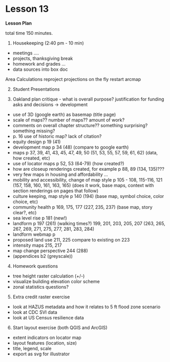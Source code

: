 Lesson 13
========

**Lesson Plan**  

total time 150 minutes. 

1.   Housekeeping (2:40 pm - 10 min)  
   -   meetings ....
   -   projects, thanksgiving break
   -   homework and grades ...
   -   data sources into box doc

   Area Calculations
   reproject
   projections on the fly
   restart arcmap

2.   Student Presentations

3.   Oakland plan critique - what is overall purpose? justification for funding asks and decisions -> development
   -   use of 3D (google earth) as basemap (title page)
   -   scale of maps?? number of maps?? amount of work?
   -   comments on overall chapter structure?? something surprising? something missing?
   -   p. 16 use of historic map? lack of citation?
   -   equity design p 19 (41)
   -   development map p 34 (48) (compare to google earth)
   -   maps p 37, 39, 41, 43, 45, 47, 49, 50 (51, 53, 55, 57, 59, 61, 62) (data, how created, etc)
   -   use of locator maps p 52, 53 (64-79) (how created?)
   -   how are closeup renderings created, for example p 88, 89 (134, 135)???
   -   very few maps in housing and affordability ...
   -   mobility and accessibility, change of map style p 105 - 108, 115-116, 121 (157, 158, 160, 161, 163, 165) (does it work, base maps, context with section renderings on pages that follow)
   -   culture keeping, map style p 140 (194) (base map, symbol choice, color choice, etc)
   -   community health p 169, 175, 177 (227, 235, 237) (base map, story clear?, etc)
   -   sea level rise p 181 (new!)
   -   landform p 197 (261) (walking times?) 199, 201, 203, 205, 207 (263, 265, 267, 269, 271, 275, 277, 281, 283, 284)
   -   landform webmap p 
   -   proposed land use 211, 225 compare to existing on 223
   -   intensity maps 215, 217
   -   map change perspective 244 (288)
   -   (appendices b2 (greyscale))

4.   Homework questions
   -   tree height raster calculation (+/-)
   -   visualize building elevation color scheme
   -   zonal statistics questions?

5.   Extra credit raster exercise
   -   look at HAZUS metadata and how it relates to 5 ft flood zone scenario
   -   look at CDC SVI data
   -   look at US Census resilience data

6.   Start layout exercise (both QGIS and ArcGIS)
   -   extent indicators on locator map
   -   layout features (location, size)
   -   title, legend, scale
   -   export as svg for illustrator 



